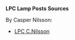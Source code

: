 **LPC Lamp Posts Sources**

By Casper Nilsson:
- [LPC C.Nilsson](https://opengameart.org/content/lpc-cnilsson)
